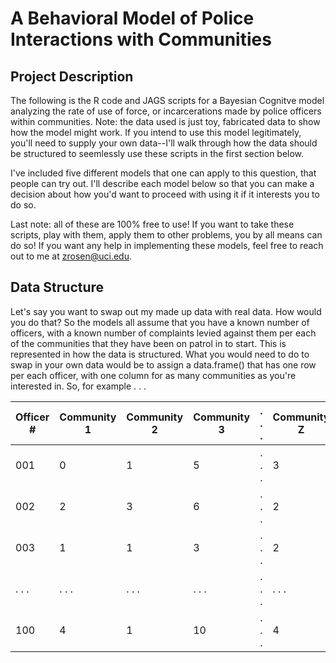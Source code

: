 # A Behavioral Model of Police Interactions with Communities
## Project Description
The following is the R code and JAGS scripts for a Bayesian Cognitve model analyzing the rate of use of force, or incarcerations made by police officers within communities. Note: the data used is just toy, fabricated data to show how the model might work. If you intend to use this model legitimately, you'll need to supply your own data--I'll walk through how the data should be structured to seemlessly use these scripts in the first section below.  

I've included five different models that one can apply to this question, that people can try out. I'll describe each model below so that you can make a decision about how you'd want to proceed with using it if it interests you to do so.

Last note: all of these are 100% free to use! If you want to take these scripts, play with them, apply them to other problems, you by all means can do so! If you want any help in implementing these models, feel free to reach out to me at zrosen@uci.edu.

## Data Structure
Let's say you want to swap out my made up data with real data. How would you do that? So the models all assume that you have a known number of officers, with a known number of complaints levied against them per each of the communities that they have been on patrol in to start. This is represented in how the data is structured. What you would need to do to swap in your own data would be to assign a data.frame() that has one row per each officer, with one column for as many communities as you're interested in. So, for example . . . 

| Officer #   | Community 1 | Community 2 | Community 3 | . . . | Community Z |
|-------------|-------------|-------------|-------------|-------|-------------|
| 001         | 0           | 1           | 5           | . . . | 3           |
| 002         | 2           | 3           | 6           | . . . | 2           |
| 003         | 1           | 1           | 3           | . . . | 2           |
| . . .       | . . .       |  . . .      | . . .       | . . . | . . .       |
| 100         | 4           | 1           | 10          | . . . | 4           |
